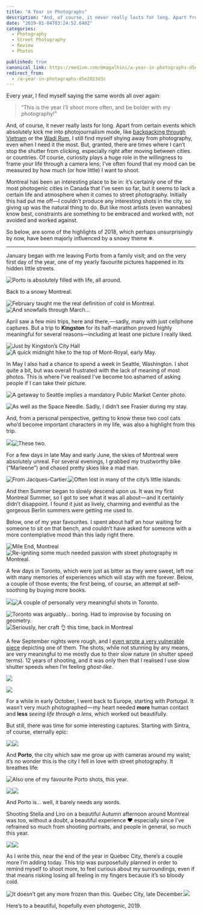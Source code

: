 ```yaml
---
title: "A Year in Photographs"
description: "And, of course, it never really lasts for long. Apart from certain events which absolutely kick me into photojournalism mode, like backpacking through Vietnam or the Wadi Rum, I still find myself…"
date: "2019-01-04T03:24:52.640Z"
categories: 
  - Photography
  - Street Photography
  - Review
  - Photos

published: true
canonical_link: https://medium.com/@magalhini/a-year-in-photographs-d5e2023d3c
redirect_from:
  - /a-year-in-photographs-d5e2023d3c
---
```


Every year, I find myself saying the same words all over again:

> “This is the year I’ll shoot more often, and be bolder with my photography!”

And, of course, it never really lasts for long. Apart from certain events which absolutely kick me into photojournalism mode, like [backpacking through Vietnam](https://futuretravel.today/backpacking-north-vietnam-a-photo-report-f9cc8b4abe15) or the [Wadi Rum](https://medium.com/@magalhini/a-middle-eastern-journey-d577ee3372c4), I still find myself shying away from photography, even when I need it the most. But, granted, there are times where I can’t stop the shutter from clicking, especially right after moving between cities or countries. Of course, curiosity plays a huge role in the willingness to frame your life through a camera lens; I’ve often found that my mood can be measured by how much (or how little) I want to shoot.

Montreal has been an interesting place to be in: it’s certainly one of the most photogenic cities in Canada that I’ve seen so far, but it seems to lack a certain life and atmosphere when it comes to street photography. Initially this had put me off—I couldn’t produce any interesting shots in the city, so giving up was the natural thing to do. But like most artists (even wannabes) know best, constraints are something to be embraced and worked with, not avoided and worked against.

So below, are some of the highlights of 2018, which perhaps unsurprisingly by now, have been majorly influenced by a snowy theme ❄.

---

January began with me leaving Porto from a family visit; and on the very first day of the year, one of my yearly favourite pictures happened in its hidden little streets.

![Porto is absolutely filled with life, all around.](./asset-1.jpeg)

Back to a snowy Montreal.

![February taught me the real definition of cold in Montreal.](./asset-2.jpeg)![And snowfalls through March…](./asset-3.jpeg)

April saw a few mini trips, here and there, — sadly, many with just cellphone captures. But a trip to **Kingston** for its half-marathon proved highly meaningful for several reasons—including at least one picture I really liked.

![Just by Kingston’s City Hall](./asset-4.jpeg)![A quick midnight hike to the top of Mont-Royal, early May.](./asset-5.jpeg)

In May I also had a chance to spend a week in Seattle, Washington. I shot quite a bit, but was overall frustrated with the lack of meaning of most photos. This is where I’ve realised I’ve become too ashamed of asking people if I can take their picture.

![A getaway to Seattle implies a mandatory Public Market Center photo.](./asset-6.jpeg)

![As well as the Space Needle. Sadly, I didn’t see Frasier during my stay.](./asset-7.jpeg)

And, from a personal perspective, getting to know these two cool cats who’d become important characters in my life, was also a highlight from this trip.

![](./asset-8.jpeg)![These two.](./asset-9.jpeg)

For a few days in late May and early June, the skies of Montreal were absolutely unreal. For several evenings, I grabbed my trustworthy bike (“Marleene”) and chased pretty skies like a mad man.

![From Jacques-Cartier.](./asset-10.jpeg)![Often lost in many of the city’s little islands.](./asset-11.jpeg)

And then Summer began to slowly descend upon us. It was my first Montreal Summer, so I got to see what it was all about — and it certainly didn’t disappoint. I found it just as lively, charming and eventful as the gorgeous Berlin summers were getting me used to.

Below, one of my year favourites. I spent about half an hour waiting for someone to sit on that bench, and couldn’t have asked for someone with a more contemplative mood than this lady right there.

![Mile End, Montreal](./asset-12.jpeg)![Re-igniting some much needed passion with street photography in Montreal.](./asset-13.jpeg)

A few days in Toronto, which were just as bitter as they were sweet, left me with many memories of experiences which will stay with me forever. Below, a couple of those events; the first being, of course, an attempt at self-soothing by buying more books.

![](./asset-14.jpeg)![A couple of personally very meaningful shots in Toronto.](./asset-15.jpeg)

![Toronto was arguably… boring. Had to improvise by focusing on geometry.](./asset-16.jpeg)![Seriously, her craft 👌 this time, back in Montreal](./asset-17.jpeg)

A few September nights were rough, and I [even wrote a very vulnerable piece](https://medium.com/@magalhini/the-ghosts-of-montreal-5b7329deb93b) depicting one of them. The shots, while not stunning by any means, are very meaningful to me mostly due to their slow nature (in shutter speed terms). 12 years of shooting, and it was only then that I realised I use slow shutter speeds when I’m feeling _ghost-like_.

![](./asset-18.jpeg)

![](./asset-19.jpeg)

For a while in early October, I went back to Europe, starting with Portugal. It wasn’t very much photographed — my heart needed **more** human contact and **less** _seeing life through a lens_, which worked out beautifully.

But still, there was time for some interesting captures. Starting with Sintra, of course, eternally epic:

![](./asset-20.jpeg)![](./asset-21.jpeg)

And **Porto**, the city which saw me grow up with cameras around my waist; it’s no wonder this is the city I fell in love with street photography. It breathes life:

![Also one of my favourite Porto shots, this year.](./asset-22.jpeg)

![](./asset-23.jpeg)![](./asset-24.jpeg)

And Porto is… well, it barely needs any words.

Shooting Stella and Liro on a beautiful Autumn afternoon around Montreal was too, without a doubt, a beautiful experience ❤️ especially since I’ve refrained so much from shooting portraits, and people in general, so much this year.

![](./asset-25.jpeg)![](./asset-26.jpeg)

As I write this, near the end of the year in Quebec City, there’s a couple more I’m adding today. This trip was purposefully planned in order to remind myself to shoot more, to feel curious about my surroundings, even if that means risking losing all feeling in my fingers because it’s so bloody cold.

![It doesn’t get any more frozen than this. Quebec City, late December.](./asset-27.jpeg)![](./asset-28.jpeg)

Here’s to a beautiful, hopefully even photogenic, 2019.
